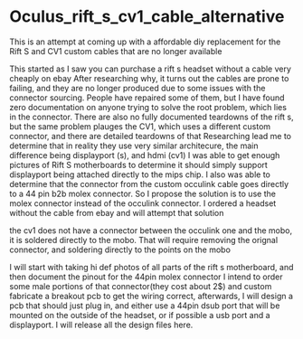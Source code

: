# Oculus_rift_s_cv1_cable_alternative
This is an attempt at coming up with a affordable diy replacement for the Rift S and CV1 custom cables that are no longer available

This started as I saw you can purchase a rift s headset without a cable very cheaply on ebay
After researching why, it turns out the cables are prone to failing, and they are no longer produced due to some issues with the connector sourcing.
People have repaired some of them, but I have found zero documentation on anyone trying to solve the root problem, which lies in the connector.
There are also no fully documented teardowns of the rift s, but the same problem plauges the CV1, which uses a different custom connector, and there are detailed teardowns of that
Researching lead me to determine that in reality they use very similar architecure, the main difference being displayport (s), and hdmi (cv1)
I was able to get enough pictures of Rift S motherboards to determine it should simply support displayport being attached directly to the mips chip.
I also was able to determine that the connector from the custom occulink cable goes directly to a 44 pin b2b molex connector.
So I propose the solution is to use the molex connector instead of the occulink connector.
I ordered a headset without the cable from ebay and will attempt that solution

the cv1 does not have a connector between the occulink one and the mobo, it is soldered directly to the mobo. That will require removing the orignal connector, and soldering directly to the points on the mobo

I will start with taking hi def photos of all parts of the rift s motherboard, and then document the pinout for the 44pin molex connector
I intend to order some male portions of that connector(they cost about 2$) and custom fabricate a breakout pcb to get the wiring correct, afterwards, I will design a pcb that should just plug in, and either use a 44pin dsub port that will be mounted on the outside of the headset, or if possible a usb port and a displayport. I will release all the design files here.
